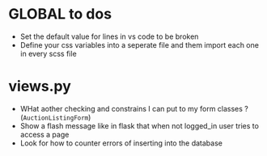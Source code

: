 # GLOBAL to dos
-   Set the default value for lines in vs code to be broken
-   Define your css variables into a seperate file and them import each one in every scss file
# views.py
-   WHat aother checking and constrains I can put to my form classes ? (`AuctionListingForm`)
-   Show a flash message like in flask that when not logged_in user tries to access a page 
-   Look for how to counter errors of inserting into the database
